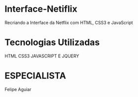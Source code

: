 # Interface-Netiflix
Recriando a Interface da Netflix com HTML, CSS3 e JavaScript

# Tecnologias Utilizadas
HTML CSS3 JAVASCRIPT E JQUERY

# ESPECIALISTA 
Felipe Aguiar
